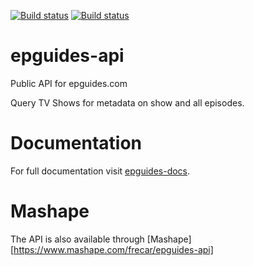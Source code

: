 [![Build status](https://ci.frigg.io/badges/frecar/epguides-api)](https://ci.frigg.io/frecar/epguides-api/last/)
[![Build status](https://ci.frigg.io/badges/coverage/frecar/epguides-api/)](https://ci.frigg.io/frecar/epguides-api/last/)

epguides-api
===================

Public API for epguides.com 

Query TV Shows for metadata on show and all episodes.


Documentation
===================
For full documentation visit [epguides-docs](http://epguides-api.readthedocs.org/).


Mashape
===================
The API is also available through [Mashape][https://www.mashape.com/frecar/epguides-api]
